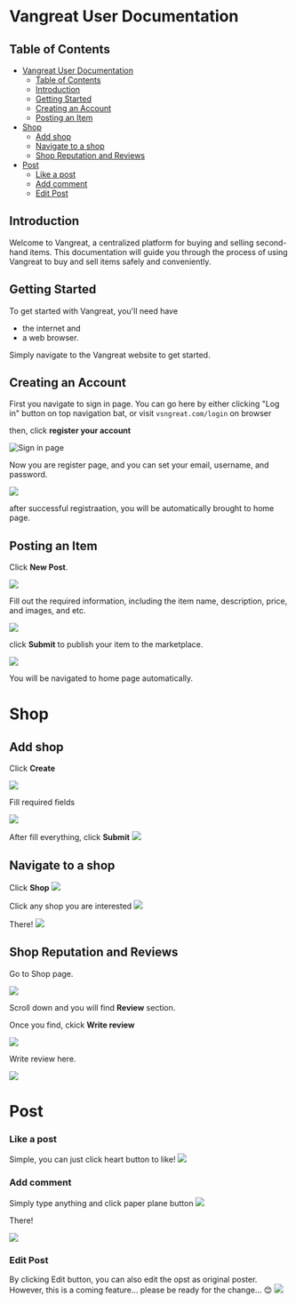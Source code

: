 # Vangreat User Documentation

## Table of Contents
- [Vangreat User Documentation](#vangreat-user-documentation)
  - [Table of Contents](#table-of-contents)
  - [Introduction](#introduction)
  - [Getting Started](#getting-started)
  - [Creating an Account](#creating-an-account)
  - [Posting an Item](#posting-an-item)
- [Shop](#shop)
  - [Add shop](#add-shop)
  - [Navigate to a shop](#navigate-to-a-shop)
  - [Shop Reputation and Reviews](#shop-reputation-and-reviews)
- [Post](#post)
    - [Like a post](#like-a-post)
    - [Add comment](#add-comment)
    - [Edit Post](#edit-post)

## Introduction
Welcome to Vangreat, a centralized platform for buying and selling second-hand items. This documentation will guide you through the process of using Vangreat to buy and sell items safely and conveniently.

## Getting Started
To get started with Vangreat, you'll need have 

- the internet and 
- a web browser. 

Simply navigate to the Vangreat website to get started.

## Creating an Account

First you navigate to sign in page. You can go here by either clicking "Log in" button on top navigation bat, or visit `vsngreat.com/login` on browser

then, click **register your account**

![Sign in page](./_document/images/D1AAFA73-1915-404E-B223-CAE2A93606BD.jpeg)

Now you are register page, and you can set your email, username, and password.

![](./_document/images/32F0253B-CF3D-48D6-8EC5-6865B3CE94D7.jpeg)

after successful registraation, you will be automatically brought to home page.

## Posting an Item

Click **New Post**. 

![](./_document/images/FBEEFD44-1254-452A-AD60-6C1B9528115E.jpeg)

Fill out the required information, including the item name, description, price, and images, and etc.

![](./_document/images/3017EFCE-3406-4D94-AEB9-1A2C29D13A64.jpeg)

click **Submit** to publish your item to the marketplace.

![](./_document/images/2FD91BC2-E5EF-4D44-802F-A834BE7250D4.jpeg)

You will be navigated to home page automatically.

# Shop

## Add shop

Click **Create**

![](./_document/images/FBEEFD44-1254-452A-AD60-6C1B9528115E.jpeg)

Fill required fields

![](./_document/images/D141FD75-DE6C-44BC-A7DD-01BC5BD46A9A.jpeg)

After fill everything, click **Submit**
![](./_document/images/84F9CC8E-B7FC-4B96-8C24-49FFAB29E206.jpeg)

## Navigate to a shop

Click **Shop**
![](./_document/images/01E9CB0A-D23A-4ADF-BF2C-B0A09ACC046C.jpeg)

Click any shop you are interested
![](./_document/images/77283011-6BA7-46A3-823A-A850CC56E2B9.jpeg)

There!
![](./_document/images/474015E6-55FB-4824-9A89-7D911622BB6A.jpeg)

## Shop Reputation and Reviews
Go to Shop page.

![](./_document/images/474015E6-55FB-4824-9A89-7D911622BB6A.jpeg)

Scroll down and you will find **Review** section.

Once you find, ckick **Write review**

![](./_document/images/F92A6175-CA01-4A89-A318-35C1627D7544.jpeg)

Write review here.

![](./_document/images/A0B90082-7745-4601-9B0E-4A6619BB231D.jpeg)

# Post

### Like a post
Simple, you can just click heart button to like!
![](./_document/images/like.post.jpeg)

### Add comment

Simply type anything and click paper plane button
![](./_document/images/add.comment.jpeg)

There!

![](./_document/images/add.comment.jpeg)

### Edit Post

By clicking Edit button, you can also edit the opst as original poster. However, this is a coming feature... please be ready for the change... 😊
![](./_document/images/og.edit.jpeg)
